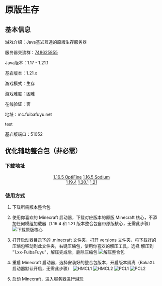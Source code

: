 # 原版生存

## 基本信息

游戏介绍：Java基岩互通的原版生存服务器

服务器交流群：<a rel="noopener noreferrer" href="https://qm.qq.com/q/Gse34ypvOe">748625855</a>

Java版本：1.17 - 1.21.1

基岩版本：1.21.x

游戏模式：生存

游戏难度：困难

在线验证：否

地址：mc.fuibafuyu.net

test

基岩版端口：51052

## 优化辅助整合包（非必需）

### 下载地址

<p align="center">
    <a class="btn" rel="noopener noreferrer" href="https://download.fuibafuyu.net/OD/Minecraft/versions/1.16.5-Fabric-OptiFine.7z" title="OptiFine 与 Sodium 是两款优化 Mod，前者拥有更好的光影性能和光影兼容性，但不兼容背包背景模糊 Mod，后者拥有更好的优化和 Mod 兼容性，但无连接材质（无缝玻璃）">1.16.5 OptiFine</a>
    <a class="btn" rel="noopener noreferrer" href="https://download.fuibafuyu.net/OD/Minecraft/versions/1.16.5-Fabric-Sodium.7z" title="OptiFine 与 Sodium 是两款优化 Mod，前者拥有更好的光影性能和光影兼容性，但不兼容背包背景模糊 Mod，后者拥有更好的优化和 Mod 兼容性，但无连接材质（无缝玻璃）">1.16.5 Sodium</a><br>
    <a class="btn" rel="noopener noreferrer" href="https://download.fuibafuyu.net/OD/Minecraft/versions/1.19.4-FuibaFuyu.7z">1.19.4</a>
    <a class="btn" rel="noopener noreferrer" href="https://download.fuibafuyu.net/OD/Minecraft/versions/1.20.1-FuibaFuyu.7z">1.20.1</a>
    <a class="btn" rel="noopener noreferrer" href="https://download.fuibafuyu.net/OD/Minecraft/versions/1.21-FuibaFuyu.7z">1.21</a>
</p>

### 使用方式

1. 下载所需版本整合包

2. 使用你喜欢的 Minecraft 启动器，下载对应版本的原版 Minecraft 核心，不添加任何模组加载器（1.19.4 和 1.21 版本整合包自带原版核心，无需此步骤）
![下载原版核心](https://s2.loli.net/2024/08/18/r2v1cX9RNYyH6Zz.jpg)

3. 打开启动器目录下的 .minecraft 文件夹，打开 versions 文件夹，将下载好的压缩包移动到此文件夹，右键压缩包，使用你喜欢的解压工具，选择 解压到 "1.xx-FuibaFuyu"，解压完成后，删除压缩包
![解压整合包](https://s2.loli.net/2024/08/18/kEWrBJDi46GL9uF.png)

4. 重启 Minecraft 启动器，选择安装好的整合包版本，开启版本隔离（BakaXL 启动器默认开启，无需此步骤）
![HMCL1](https://s2.loli.net/2024/08/18/Z14amYsSnrOl8yG.jpg "HMCL 第一步")
![HMCL2](https://s2.loli.net/2024/08/18/2Ajt8SemfNhGLRZ.jpg "HMCL 第二步")
![PCL1](https://s2.loli.net/2024/08/18/wf4p9sIqNjx35yc.jpg "PCL2 第一步")
![PCL2](https://s2.loli.net/2024/08/18/dpBFw6RKLGsCav8.jpg "PCL2 第二步")

5. 启动 Minecraft，进入服务器进行游玩